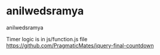 # anilwedsramya
anilwedsramya

Timer logic is in js/function.js file
https://github.com/PragmaticMates/jquery-final-countdown